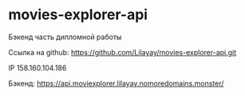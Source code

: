 # movies-explorer-api

Бэкенд часть дипломной работы

Ссылка на github: https://github.com/Lilayay/movies-explorer-api.git

IP 158.160.104.186

Бэкенд: https://api.moviexplorer.lilayay.nomoredomains.monster/
